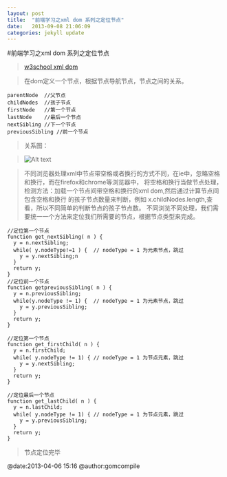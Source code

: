 ```yaml
---
layout: post
title:  "前端学习之xml dom 系列之定位节点"
date:   2013-09-08 21:06:09
categories: jekyll update
---
```

#前端学习之xml dom 系列之定位节点
>[w3school xml dom](http://www.w3school.com.cn/xmldom/index.asp) 

>在dom定义一个节点，根据节点导航节点，节点之间的关系。

    parentNode  //父节点
    childNodes  //孩子节点
    firstNode   //第一个节点
    lastNode    //最后一个节点
    nextSibling //下一个节点
    previousSibling //前一个节点

>关系图：

>![Alt text](http://www.w3school.com.cn/i/ct_navigate.gif "Optional title")

>不同浏览器处理xml中节点带空格或者换行的方式不同，在ie中，忽略空格和换行，而在firefox和chrome等浏览器中，
将空格和换行当做节点处理，检测方法：加载一个节点间带空格和换行的xml dom,然后通过计算节点间包含空格和换行
的孩子节点数量来判断，例如 x.childNodes.length,查看，所以不同简单的判断节点的孩子节点数。
>不同浏览不同处理，我们需要统一一个方法来定位我们所需要的节点，根据节点类型来完成。

    //定位第一个节点
    function get_nextSibling( n ) {
      y = n.nextSibling;
      while( y.nodeType!=1 ) {  // nodeType = 1 为元素节点，跳过
        y = y.nextSibling;n
      }
      return y;
    }
    //定位前一个节点
    function getpreviousSibling( n ) {
      y = n.previousSibling;
      while(y.nodeType != 1) {  // nodeType = 1 为元素节点，跳过
        y = y.previousSibling;
      }
      return y;
    }
    
    //定位第一个节点
    function get_firstChild( n ) {
      y = n.firstChild;
      while( y.nodeType != 1) { // nodeType = 1 为节点元素，跳过
        y = y.nextSibling;
      }
      return y;
    }
    
    //定位最后一个节点
    function get_lastChild( n ) {
      y = n.lastChild;
      while( y.nodeType != 1) { // nodeType = 1 为节点元素，跳过
        y = y.previousSibling;
      }
      return y;
    }
    
>节点定位完毕
    

@date:2013-04-06 15:16 @author:gomcompile
    
    
    
    
    
    
    
    
